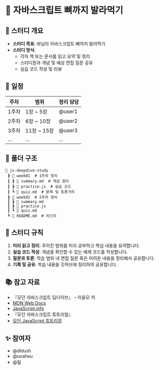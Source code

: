 # 📖 자바스크립트 뼈까지 발라먹기

## 📌 스터디 개요
- **스터디 목표**: 바닐라 자바스크립트 뼈까지 발라먹기
- **스터디 방식**: 
  - 각자 책 또는 문서를 읽고 요약 및 정리
  - 스터디원과 개념 및 예상 면접 질문 공유
  - 실습 코드 작성 및 리뷰

## 📅 일정
| 주차 | 범위 | 정리 담당 |
|------|------|-----------|
| 1주차 | 1장 ~ 5장 | @user1 |
| 2주차 | 6장 ~ 10장 | @user2 |
| 3주차 | 11장 ~ 15장 | @user3 |
| ... | ... | ... |

## 📂 폴더 구조
```
📁 js-deepdive-study
 ┣ 📂 week01  # 1주차 정리
 ┃ ┣ 📜 summary.md  # 개념 정리
 ┃ ┣ 📜 practice.js  # 실습 코드
 ┃ ┗ 📜 quiz.md  # 문제 및 토론거리
 ┣ 📂 week02  # 2주차 정리
 ┃ ┣ 📜 summary.md
 ┃ ┣ 📜 practice.js
 ┃ ┗ 📜 quiz.md
 ┗ 📜 README.md  # 리드미
```

## 📑 스터디 규칙
1. **미리 읽고 정리**: 주어진 범위를 미리 공부하고 핵심 내용을 요약합니다.
2. **실습 코드 작성**: 개념을 확인할 수 있는 예제 코드를 작성합니다.
3. **질문과 토론**: 학습 범위 내 면접 질문 혹은 어려운 내용을 정리해서 공유합니다.
4. **기록 및 공유**: 학습 내용을 깃허브에 정리하여 공유합니다.

## 📚 참고 자료
- 『모던 자바스크립트 딥다이브』 – 이웅모 저
- [MDN Web Docs](https://developer.mozilla.org/ko/)
- [JavaScript.info](https://javascript.info/)
- 『모던 자바스크립트 튜토리얼』
- [모던 JavaScript 튜토리얼](https://ko.javascript.info/)

## ✨ 참여자
- @dldush
- @uoaheu
- @밂


